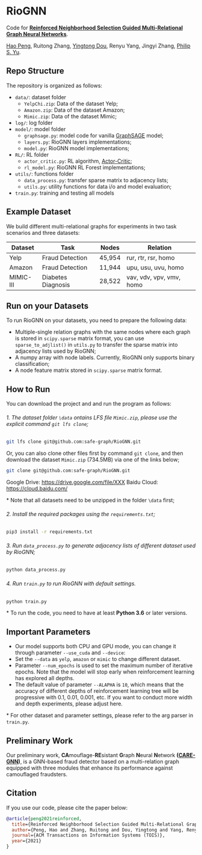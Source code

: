 # RioGNN

Code for [**Reinforced Neighborhood Selection Guided Multi-Relational Graph Neural Networks**](https://arxiv.org/pdf/2104.07886.pdf).  

[Hao Peng](https://penghao-buaa.github.io/), Ruitong Zhang, [Yingtong Dou](http://ytongdou.com/), Renyu Yang, Jingyi Zhang, [Philip S. Yu](https://www.cs.uic.edu/PSYu/).


## Repo Structure

The repository is organized as follows:
- `data/`: dataset folder
    - `YelpChi.zip`: Data of the dataset Yelp;
    - `Amazon.zip`: Data of the dataset Amazon;
    - `Mimic.zip`: Data of the dataset Mimic;
- `log/`: log folder
- `model/`: model folder
    - `graphsage.py`: model code for vanilla [GraphSAGE](https://github.com/williamleif/graphsage-simple/) model;
    - `layers.py`: RioGNN layers implementations;
    - `model.py`: RioGNN model implementations;
- `RL/`: RL folder
    - `actor_critic.py`: RL algorithm, [Actor-Critic](https://github.com/llSourcell/actor_critic);
    - `rl_model.py`: RioGNN RL Forest implementations;
- `utils/`: functions folder
    - `data_process.py`: transfer sparse matrix to adjacency lists;
    - `utils.py`: utility functions for data i/o and model evaluation;
- `train.py`: training and testing all models


## Example Dataset

We build different multi-relational graphs for experiments in two task scenarios and three datasets: 

| Dataset  | Task  | Nodes  | Relation  |
|-------|--------|--------|--------|
| Yelp  | Fraud Detection | 45,954  | rur, rtr, rsr, homo |
| Amazon  | Fraud Detection | 11,944  | upu, usu, uvu, homo |
| MIMIC-III  | Diabetes Diagnosis | 28,522  | vav, vdv, vpv, vmv, homo |

## Run on your Datasets

To run RioGNN on your datasets, you need to prepare the following data:

- Multiple-single relation graphs with the same nodes where each graph is stored in `scipy.sparse` matrix format, you can use `sparse_to_adjlist()` in `utils.py` to transfer the sparse matrix into adjacency lists used by RioGNN;
- A numpy array with node labels. Currently, RioGNN only supports binary classification;
- A node feature matrix stored in `scipy.sparse` matrix format. 


## How to Run
You can download the project and and run the program as follows:

###### 1. The dataset folder `\data` ontains LFS file `Mimic.zip`, please use the explicit command `git lfs clone`;
```bash
git lfs clone git@github.com:safe-graph/RioGNN.git
```
Or, you can also clone other files first by command `git clone`, and then download the dataset `Mimic.zip` (734.5MB) via one of the links below;
```bash
git clone git@github.com:safe-graph/RioGNN.git
```
Google Drive: https://drive.google.com/file/XXX
Baidu Cloud: https://cloud.baidu.com/

\* Note that all datasets need to be unzipped in the folder `\data` first;
###### 2. Install the required packages using the `requirements.txt`;
```bash
pip3 install -r requirements.txt
```
###### 3. Run `data_process.py` to generate adjacency lists of different dataset used by RioGNN;
```bash
python data_process.py
```
###### 4. Run `train.py` to run RioGNN with default settings.
```bash
python train.py
```

\* To run the code, you need to have at least **Python 3.6** or later versions. 

## Important Parameters

- Our model supports both CPU and GPU mode, you can change it through parameter `--use_cuda` and  `--device`:
- Set the `--data` as `yelp`, `amazon` or `mimic` to change different dataset.
- Parameter `--num_epochs` is used to set the maximum number of iterative epochs. 
Note that the model will stop early when reinforcement learning has explored all depths.
- The default value of parameter `--ALAPHA` is `10`, 
which means that the accuracy of different depths of reinforcement learning tree will be progressive with 
0.1, 0.01, 0.001, etc. 
If you want to conduct more width and depth experiments, please adjust here.

\* For other dataset and parameter settings, please refer to the arg parser in `train.py`. 


## Preliminary Work

Our preliminary work, **CA**mouflage-**RE**sistant **G**raph **N**eural **N**etwork 
**([CARE-GNN](https://github.com/YingtongDou/CARE-GNN))**,
is a GNN-based fraud detector based on a multi-relation graph equipped with three modules that 
enhance its performance against camouflaged fraudsters.




## Citation
If you use our code, please cite the paper below:
```bibtex
@article{peng2021reinforced,
  title={Reinforced Neighborhood Selection Guided Multi-Relational Graph Neural Networks},
  author={Peng, Hao and Zhang, Ruitong and Dou, Yingtong and Yang, Renyu and Zhang, Jingyi and Yu, Philip S.},
  journal={ACM Transactions on Information Systems (TOIS)},
  year={2021}
}
```
